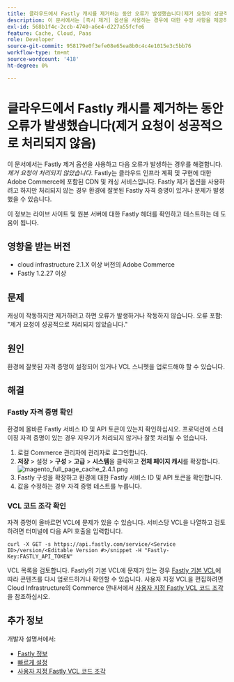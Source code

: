 ```yaml
---
title: 클라우드에서 Fastly 캐시를 제거하는 동안 오류가 발생했습니다(제거 요청이 성공적으로 처리되지 않음)
description: 이 문서에서는 [즉시 제거] 옵션을 사용하는 경우에 대한 수정 사항을 제공하며 다음과 같은 오류가 표시됩니다. *제거 요청이 성공적으로 처리되지 않았습니다*. Fastly는 클라우드 인프라 계획 및 구현에 대한 Adobe Commerce에 포함된 CDN 및 캐싱 서비스입니다. Fastly 제거 옵션을 사용하려고 하지만 처리되지 않는 경우 환경에 잘못된 Fastly 자격 증명이 있거나 문제가 발생했을 수 있습니다.
exl-id: 568b1f4c-2ccb-4740-a6e4-d227a55fcfe6
feature: Cache, Cloud, Paas
role: Developer
source-git-commit: 958179e0f3efe08e65ea8b0c4c4e1015e3c5bb76
workflow-type: tm+mt
source-wordcount: '418'
ht-degree: 0%

---
```


# 클라우드에서 Fastly 캐시를 제거하는 동안 오류가 발생했습니다(제거 요청이 성공적으로 처리되지 않음)

이 문서에서는 Fastly 제거 옵션을 사용하고 다음 오류가 발생하는 경우를 해결합니다. *제거 요청이 처리되지 않았습니다*. Fastly는 클라우드 인프라 계획 및 구현에 대한 Adobe Commerce에 포함된 CDN 및 캐싱 서비스입니다. Fastly 제거 옵션을 사용하려고 하지만 처리되지 않는 경우 환경에 잘못된 Fastly 자격 증명이 있거나 문제가 발생했을 수 있습니다.

이 정보는 라이브 사이트 및 원본 서버에 대한 Fastly 헤더를 확인하고 테스트하는 데 도움이 됩니다.

## 영향을 받는 버전

* cloud infrastructure 2.1.X 이상 버전의 Adobe Commerce
* Fastly 1.2.27 이상

## 문제

캐싱이 작동하지만 제거하려고 하면 오류가 발생하거나 작동하지 않습니다. 오류 포함: &quot;제거 요청이 성공적으로 처리되지 않았습니다.&quot;

## 원인

환경에 잘못된 자격 증명이 설정되어 있거나 VCL 스니펫을 업로드해야 할 수 있습니다.

## 해결

### Fastly 자격 증명 확인

환경에 올바른 Fastly 서비스 ID 및 API 토큰이 있는지 확인하십시오. 프로덕션에 스테이징 자격 증명이 있는 경우 지우기가 처리되지 않거나 잘못 처리될 수 있습니다.

1. 로컬 Commerce 관리자에 관리자로 로그인합니다.
1. **저장** > 설정 > **구성** > **고급** > **시스템**&#x200B;을 클릭하고 **전체 페이지 캐시**&#x200B;를 확장합니다.    ![magento_full_page_cache_2.4.1.png](assets/magento_full_page_cache_2.4.1.png)
1. Fastly 구성을 확장하고 환경에 대한 Fastly 서비스 ID 및 API 토큰을 확인합니다.
1. 값을 수정하는 경우 자격 증명 테스트를 누릅니다.

### VCL 코드 조각 확인

자격 증명이 올바르면 VCL에 문제가 있을 수 있습니다. 서비스당 VCL을 나열하고 검토하려면 터미널에 다음 API 호출을 입력합니다.

```
curl -X GET -s https://api.fastly.com/service/<Service ID>/version/<Editable Version #>/snippet -H "Fastly-Key:FASTLY_API_TOKEN"
```

VCL 목록을 검토합니다. Fastly의 기본 VCL에 문제가 있는 경우 [Fastly 기본 VCL](https://github.com/fastly/fastly-magento2/tree/master/etc/vcl_snippets)에 따라 콘텐츠를 다시 업로드하거나 확인할 수 있습니다. 사용자 지정 VCL을 편집하려면 Cloud Infrastructure의 Commerce 안내서에서 [사용자 지정 Fastly VCL 코드 조각](https://experienceleague.adobe.com/docs/commerce-cloud-service/user-guide/cdn/custom-vcl-snippets/fastly-vcl-custom-snippets.html?lang=ko)을 참조하십시오.

## 추가 정보

개발자 설명서에서:

* [Fastly 정보](https://experienceleague.adobe.com/docs/commerce-cloud-service/user-guide/cdn/fastly.html?lang=ko)
* [빠르게 설정](https://experienceleague.adobe.com/docs/commerce-cloud-service/user-guide/cdn/setup-fastly/fastly-configuration.html?lang=ko)
* [사용자 지정 Fastly VCL 코드 조각](https://experienceleague.adobe.com/docs/commerce-cloud-service/user-guide/cdn/custom-vcl-snippets/fastly-vcl-custom-snippets.html?lang=ko)
